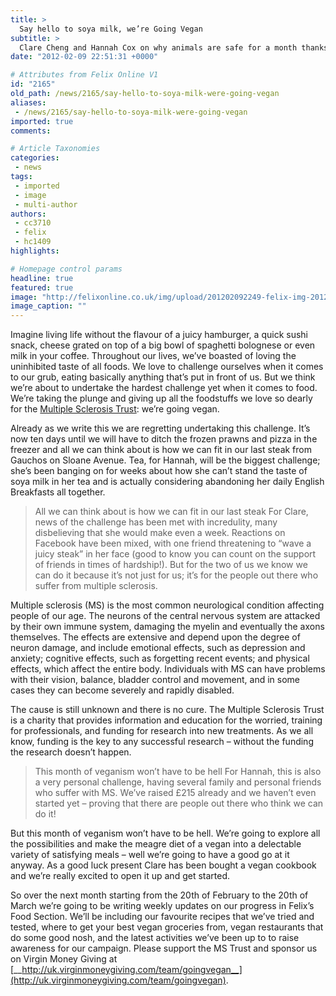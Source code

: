 ```yaml
---
title: >
  Say hello to soya milk, we’re Going Vegan
subtitle: >
  Clare Cheng and Hannah Cox on why animals are safe for a month thanks to the MS Trust
date: "2012-02-09 22:51:31 +0000"

# Attributes from Felix Online V1
id: "2165"
old_path: /news/2165/say-hello-to-soya-milk-were-going-vegan
aliases:
 - /news/2165/say-hello-to-soya-milk-were-going-vegan
imported: true
comments:

# Article Taxonomies
categories:
 - news
tags:
 - imported
 - image
 - multi-author
authors:
 - cc3710
 - felix
 - hc1409
highlights:

# Homepage control params
headline: true
featured: true
image: "http://felixonline.co.uk/img/upload/201202092249-felix-img-20120207-00363.jpg"
image_caption: ""
---
```


Imagine living life without the flavour of a juicy hamburger, a quick sushi snack, cheese grated on top of a big bowl of spaghetti bolognese or even milk in your coffee. Throughout our lives, we’ve boasted of loving the uninhibited taste of all foods. We love to challenge ourselves when it comes to our grub, eating basically anything that’s put in front of us. But we think we’re about to undertake the hardest challenge yet when it comes to food. We’re taking the plunge and giving up all the foodstuffs we love so dearly for the [Multiple Sclerosis Trust](http://www.mstrust.org.uk/): we’re going vegan.

Already as we write this we are regretting undertaking this challenge. It’s now ten days until we will have to ditch the frozen prawns and pizza in the freezer and all we can think about is how we can fit in our last steak from Gauchos on Sloane Avenue. Tea, for Hannah, will be the biggest challenge; she’s been banging on for weeks about how she can’t stand the taste of soya milk in her tea and is actually considering abandoning her daily English Breakfasts all together.
> All we can think about is how we can fit in our last steak
For Clare, news of the challenge has been met with incredulity, many disbelieving that she would make even a week. Reactions on Facebook have been mixed, with one friend threatening to “wave a juicy steak” in her face (good to know you can count on the support of friends in times of hardship!). But for the two of us we know we can do it because it’s not just for us; it’s for the people out there who suffer from multiple sclerosis.

Multiple sclerosis (MS) is the most common neurological condition affecting people of our age. The neurons of the central nervous system are attacked by their own immune system, damaging the myelin and eventually the axons themselves. The effects are extensive and depend upon the degree of neuron damage, and include emotional effects, such as depression and anxiety; cognitive effects, such as forgetting recent events; and physical effects, which affect the entire body. Individuals with MS can have problems with their vision, balance, bladder control and movement, and in some cases they can become severely and rapidly disabled.

The cause is still unknown and there is no cure. The Multiple Sclerosis Trust is a charity that provides information and education for the worried, training for professionals, and funding for research into new treatments. As we all know, funding is the key to any successful research – without the funding the research doesn’t happen.
> This month of veganism won’t have to be hell
For Hannah, this is also a very personal challenge, having several family and personal friends who suffer with MS. We’ve raised £215 already and we haven’t even started yet – proving that there are people out there who think we can do it!

But this month of veganism won’t have to be hell. We’re going to explore all the possibilities and make the meagre diet of a vegan into a delectable variety of satisfying meals – well we’re going to have a good go at it anyway. As a good luck present Clare has been bought a vegan cookbook and we’re really excited to open it up and get started.

So over the next month starting from the 20th of February to the 20th of March we’re going to be writing weekly updates on our progress in Felix’s Food Section. We’ll be including our favourite recipes that we’ve tried and tested, where to get your best vegan groceries from, vegan restaurants that do some good nosh, and the latest activities we’ve been up to to raise awareness for our campaign. Please support the MS Trust and sponsor us on Virgin Money Giving at [__http://uk.virginmoneygiving.com/team/goingvegan__](http://uk.virginmoneygiving.com/team/goingvegan).
